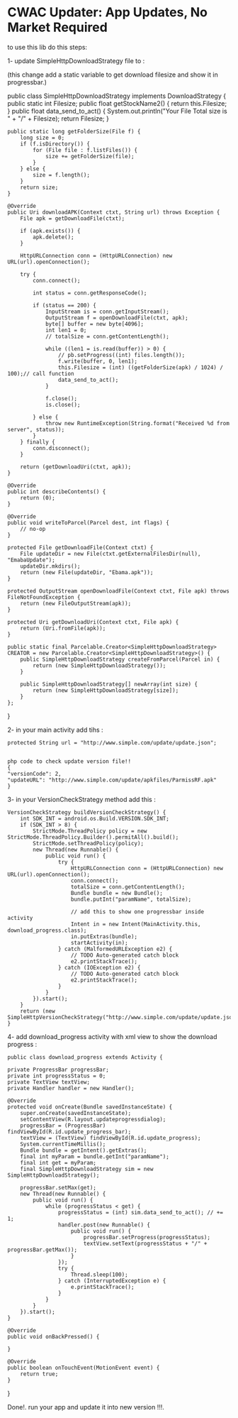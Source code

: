 CWAC Updater: App Updates, No Market Required
=============================================
to use this lib do this steps:

1- update SimpleHttpDownloadStrategy file to : 

 (this change add a static variable to get download filesize and show it in progressbar.)
 
 
 
 
  public class SimpleHttpDownloadStrategy implements DownloadStrategy {
	public static int Filesize;
	public float getStockName2() {
		return this.Filesize;
	}
	public float data_send_to_act() {
		System.out.println("Your File Total size is " + "/" + Filesize);
		return Filesize;
	}

	public static long getFolderSize(File f) {
		long size = 0;
		if (f.isDirectory()) {
			for (File file : f.listFiles()) {
				size += getFolderSize(file);
			}
		} else {
			size = f.length();
		}
		return size;
	}

	@Override
	public Uri downloadAPK(Context ctxt, String url) throws Exception {
		File apk = getDownloadFile(ctxt);

		if (apk.exists()) {
			apk.delete();
		}

		HttpURLConnection conn = (HttpURLConnection) new URL(url).openConnection();

		try {
			conn.connect();

			int status = conn.getResponseCode();

			if (status == 200) {
				InputStream is = conn.getInputStream();
				OutputStream f = openDownloadFile(ctxt, apk);
				byte[] buffer = new byte[4096];
				int len1 = 0;
				// totalSize = conn.getContentLength();

				while ((len1 = is.read(buffer)) > 0) {
					// pb.setProgress((int) files.length());
					f.write(buffer, 0, len1);
					this.Filesize = (int) ((getFolderSize(apk) / 1024) / 100);// call function
					data_send_to_act();
				}

				f.close();
				is.close();

			} else {
				throw new RuntimeException(String.format("Received %d from server", status));
			}
		} finally {
			conn.disconnect();
		}

		return (getDownloadUri(ctxt, apk));
	}

	@Override
	public int describeContents() {
		return (0);
	}

	@Override
	public void writeToParcel(Parcel dest, int flags) {
		// no-op
	}

	protected File getDownloadFile(Context ctxt) {
		File updateDir = new File(ctxt.getExternalFilesDir(null), "EmabaUpdate");
		updateDir.mkdirs();
		return (new File(updateDir, "Ebama.apk"));
	}

	protected OutputStream openDownloadFile(Context ctxt, File apk) throws FileNotFoundException {
		return (new FileOutputStream(apk));
	}

	protected Uri getDownloadUri(Context ctxt, File apk) {
		return (Uri.fromFile(apk));
	}

	public static final Parcelable.Creator<SimpleHttpDownloadStrategy> CREATOR = new Parcelable.Creator<SimpleHttpDownloadStrategy>() {
		public SimpleHttpDownloadStrategy createFromParcel(Parcel in) {
			return (new SimpleHttpDownloadStrategy());
		}

		public SimpleHttpDownloadStrategy[] newArray(int size) {
			return (new SimpleHttpDownloadStrategy[size]);
		}
	};

}

      
 2- in your main activity add tihs :
 
 	protected String url = "http://www.simple.com/update/update.json";
	
	
	php code to check update version file!!
	{
	"versionCode": 2,
	"updateURL": "http://www.simple.com/update/apkfiles/ParmissRF.apk"
	}

	
	
 3- in your VersionCheckStrategy method add this :
 	
	VersionCheckStrategy buildVersionCheckStrategy() {
		int SDK_INT = android.os.Build.VERSION.SDK_INT;
		if (SDK_INT > 8) {
			StrictMode.ThreadPolicy policy = new StrictMode.ThreadPolicy.Builder().permitAll().build();
			StrictMode.setThreadPolicy(policy);
			new Thread(new Runnable() {
				public void run() {
					try {
						HttpURLConnection conn = (HttpURLConnection) new URL(url).openConnection();
						conn.connect();
						totalSize = conn.getContentLength();
						Bundle bundle = new Bundle();
						bundle.putInt("paramName", totalSize);
						
						// add this to show one progressbar inside activity 
						Intent in = new Intent(MainActivity.this, download_progress.class);
						in.putExtras(bundle);
						startActivity(in);
					} catch (MalformedURLException e2) {
						// TODO Auto-generated catch block
						e2.printStackTrace();
					} catch (IOException e2) {
						// TODO Auto-generated catch block
						e2.printStackTrace();
					}
				}
			}).start();
		}
		return (new SimpleHttpVersionCheckStrategy("http://www.simple.com/update/update.json"));
	}
 
 
 4- add download_progress activity with xml view to show the download progress :
 
 
	public class download_progress extends Activity {

	private ProgressBar progressBar;
	private int progressStatus = 0;
	private TextView textView;
	private Handler handler = new Handler();

	@Override
	protected void onCreate(Bundle savedInstanceState) {
		super.onCreate(savedInstanceState);
		setContentView(R.layout.updateprogressdialog);
		progressBar = (ProgressBar) findViewById(R.id.update_progress_bar);
		textView = (TextView) findViewById(R.id.update_progress);
		System.currentTimeMillis();
		Bundle bundle = getIntent().getExtras();
		final int myParam = bundle.getInt("paramName");
		final int get = myParam;
		final SimpleHttpDownloadStrategy sim = new SimpleHttpDownloadStrategy();

		progressBar.setMax(get);
		new Thread(new Runnable() {
			public void run() {
				while (progressStatus < get) {
					progressStatus = (int) sim.data_send_to_act(); // += 1;
					handler.post(new Runnable() {
						public void run() {
							progressBar.setProgress(progressStatus);
							textView.setText(progressStatus + "/" + progressBar.getMax());
						}
					});
					try {
						Thread.sleep(100);
					} catch (InterruptedException e) {
						e.printStackTrace();
					}
				}
			}
		}).start();
	}

	@Override
	public void onBackPressed() {

	}

	@Override
	public boolean onTouchEvent(MotionEvent event) {
		return true;
	}
}


Done!.
run your app and update it into new version !!!.
          
	

